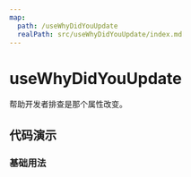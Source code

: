 ```yaml
---
map:
  path: /useWhyDidYouUpdate
  realPath: src/useWhyDidYouUpdate/index.md
---
```


# useWhyDidYouUpdate

帮助开发者排查是那个属性改变。

## 代码演示

### 基础用法

<demo src="./demo/demo.vue"
  language="vue"
  title="基本用法"
  desc="控制台查看打印结果">
</demo>
